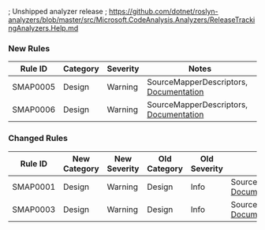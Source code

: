 ﻿; Unshipped analyzer release
; https://github.com/dotnet/roslyn-analyzers/blob/master/src/Microsoft.CodeAnalysis.Analyzers/ReleaseTrackingAnalyzers.Help.md

### New Rules
Rule ID | Category | Severity | Notes
--------|----------|----------|-------
SMAP0005 | Design | Warning | SourceMapperDescriptors, [Documentation](https://github.com/alekshura/SourceMapper/wiki/Diagnostics##smap0005)
SMAP0006 | Design | Warning | SourceMapperDescriptors, [Documentation](https://github.com/alekshura/SourceMapper/wiki/Diagnostics##smap0006)

### Changed Rules
Rule ID | New Category | New Severity | Old Category | Old Severity | Notes
--------|--------------|--------------|--------------|--------------|-------
SMAP0001 | Design | Warning | Design | Info | SourceMapperDescriptors, [Documentation](https://github.com/alekshura/SourceMapper/wiki/Diagnostics#smap0001)
SMAP0003 | Design | Warning | Design | Info | SourceMapperDescriptors, [Documentation](https://github.com/alekshura/SourceMapper/wiki/Diagnostics##smap0003)